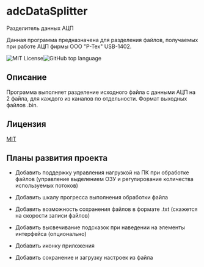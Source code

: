 # adcDataSplitter
 Разделитель данных АЦП

Данная программа предназначена для разделения файлов, получаемых при работе АЦП фирмы ООО "Р-Тех" USB-1402.



![MIT License](https://img.shields.io/badge/License-MIT-green.svg)![GitHub top language](https://img.shields.io/github/languages/top/work5lov/adcDataSplitter)


## Описание
Программа выполняет разделение исходного файла с данными АЦП на 2 файла, для каждого из каналов по отдельности. Формат выходных файлов .bin.
## Лицензия

[MIT](https://choosealicense.com/licenses/mit/)


## Планы развития проекта

- Добавить поддержку управления нагрузкой на ПК при обработке файлов (управление выделением ОЗУ и регулирование количества используемых потоков)

- Добавить шкалу прогресса выполнения обработки файла

- Добавить возможность сохранения файлов в формате .txt (скажется на скорости записи файлов)

- Добавить высвечивание подсказок при наведении на элементы интерфейса (опционально)

- Добавить иконку приложения

- Добавить сохранение и загрузку настроек из файла
